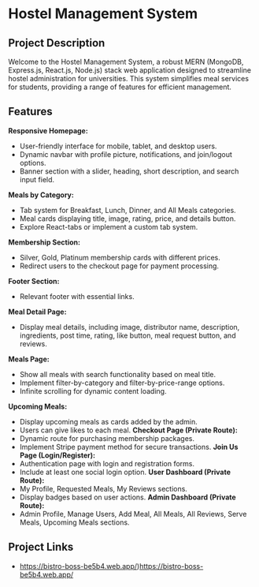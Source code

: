 
# Hostel Management System 

## Project Description

Welcome to the Hostel Management System, a robust MERN (MongoDB, Express.js, React.js, Node.js) stack web application designed to streamline hostel administration for universities. This system simplifies meal services for students, providing a range of features for efficient management.

## Features
 **Responsive Homepage:**
- User-friendly interface for mobile, tablet, and desktop users.
- Dynamic navbar with profile picture, notifications, and join/logout options.
- Banner section with a slider, heading, short description, and search input field.

 **Meals by Category:**
- Tab system for Breakfast, Lunch, Dinner, and All Meals categories.
- Meal cards displaying title, image, rating, price, and details button.
- Explore React-tabs or implement a custom tab system.

**Membership Section:**
- Silver, Gold, Platinum membership cards with different prices.
- Redirect users to the checkout page for payment processing.

**Footer Section:**
- Relevant footer with essential links.

 **Meal Detail Page:**
- Display meal details, including image, distributor name, description, ingredients, post time, rating, like button, meal request button, and reviews.

 **Meals Page:**
- Show all meals with search functionality based on meal title.
- Implement filter-by-category and filter-by-price-range options.
- Infinite scrolling for dynamic content loading.

 **Upcoming Meals:**
- Display upcoming meals as cards added by the admin.
- Users can give likes to each meal. 
 **Checkout Page (Private Route):**
- Dynamic route for purchasing membership packages.
- Implement Stripe payment method for secure transactions. 
 **Join Us Page (Login/Register):**
- Authentication page with login and registration forms.
- Include at least one social login option.
 **User Dashboard (Private Route):**
- My Profile, Requested Meals, My Reviews sections.
- Display badges based on user actions.
 **Admin Dashboard (Private Route):**
- Admin Profile, Manage Users, Add Meal, All Meals, All Reviews, Serve Meals, Upcoming Meals sections.

## Project Links
- https://bistro-boss-be5b4.web.app/)https://bistro-boss-be5b4.web.app/







